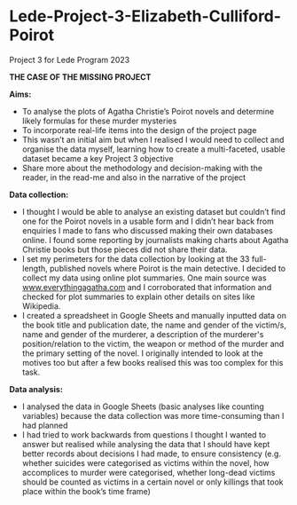 # Lede-Project-3-Elizabeth-Culliford-Poirot
Project 3 for Lede Program 2023

**THE CASE OF THE MISSING PROJECT**

**Aims:**
-	To analyse the plots of Agatha Christie’s Poirot novels and determine likely formulas for these murder mysteries 
-	To incorporate real-life items into the design of the project page 
-	This wasn’t an initial aim but when I realised I would need to collect and organise the data myself, learning how to create a multi-faceted, usable dataset became a key Project 3 objective
-	Share more about the methodology and decision-making with the reader, in the read-me and also in the narrative of the project
  
**Data collection:**
-	I thought I would be able to analyse an existing dataset but couldn’t find one for the Poirot novels in a usable form and I didn’t hear back from enquiries I made to fans who discussed making their own databases online. I found some reporting by journalists making charts about Agatha Christie books but those pieces did not share their data.
-	I set my perimeters for the data collection by looking at the 33 full-length, published novels where Poirot is the main detective. I decided to collect my data using online plot summaries. One main source was www.everythingagatha.com and I corroborated that information and checked for plot summaries to explain other details on sites like Wikipedia.
-	I created a spreadsheet in Google Sheets and manually inputted data on the book title and publication date, the name and gender of the victim/s, name and gender of the murderer, a description of the murderer's position/relation to the victim, the weapon or method of the murder and the primary setting of the novel. I originally intended to look at the motives too but after a few books realised this was too complex for this task. 

**Data analysis:**
- I analysed the data in Google Sheets (basic analyses like counting variables) because the data collection was more time-consuming than I had planned
-	I had tried to work backwards from questions I thought I wanted to answer but realised while analysing the data that I should have kept better records about decisions I had made, to ensure consistency (e.g. whether suicides were categorised as victims within the novel, how accomplices to murder were categorised, whether long-dead victims should be counted as victims in a certain novel or only killings that took place within the book’s time frame) 

